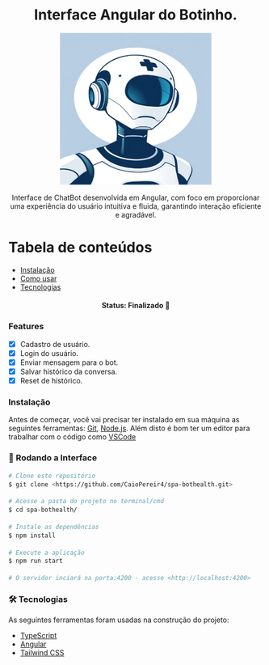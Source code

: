 <h1 align="center">Interface Angular do Botinho.</h1>
<p align="center">
  <img src="src/assets/bot_image.png" alt="Imagem do Botinho" width="300" height="300"/>
</p>

<p align="center">Interface de ChatBot desenvolvida em Angular, com foco em proporcionar uma experiência do usuário intuitiva e fluida, garantindo interação eficiente e agradável.</p>

Tabela de conteúdos
=================
<!--ts-->
   * [Instalação](#instalacao)  <!-- Link correto para seção de instalação -->
   * [Como usar](#como-usar)
   * [Tecnologias](#tecnologias)
<!--te-->

<h4 align="center"> 
	 Status: Finalizado  🚀 
</h4>

### Features

- [x] Cadastro de usuário.
- [x] Login do usuário.
- [x] Enviar mensagem para o bot.
- [x] Salvar histórico da conversa.
- [x] Reset de histórico.

<a id="instalacao"></a>
### Instalação
Antes de começar, você vai precisar ter instalado em sua máquina as seguintes ferramentas:
[Git](https://git-scm.com), [Node.js](https://nodejs.org/en/). 
Além disto é bom ter um editor para trabalhar com o código como [VSCode](https://code.visualstudio.com/)

<a id="como-usar"></a>
### 🎲 Rodando a Interface

```bash
# Clone este repositório
$ git clone <https://github.com/CaioPereir4/spa-bothealth.git>

# Acesse a pasta do projeto no terminal/cmd
$ cd spa-bothealth/

# Instale as dependências
$ npm install

# Execute a aplicação
$ npm run start

# O servidor inciará na porta:4200 - acesse <http://localhost:4200>
```
<a id="tecnologias"></a>
### 🛠 Tecnologias
As seguintes ferramentas foram usadas na construção do projeto:

- [TypeScript](https://www.typescriptlang.org/)
- [Angular](https://v17.angular.io/guide/what-is-angular)
- [Tailwind CSS](https://tailwindcss.com/docs/guides/angular)
